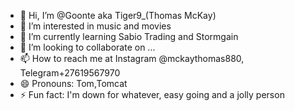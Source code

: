 - 👋 Hi, I’m @Goonte aka Tiger9_(Thomas McKay)
- 👀 I’m interested in music and movies 
- 🌱 I’m currently learning Sabio Trading and Stormgain
- 💞️ I’m looking to collaborate on ...
- 📫 How to reach me at Instagram @mckaythomas880, Telegram+27619567970
- 😄 Pronouns: Tom,Tomcat
- ⚡ Fun fact: I'm down for whatever, easy going and a jolly person 

<!---
Goonte/Goonte is a ✨ special ✨ repository because its `README.md` (this file) appears on your GitHub profile.
You can click the Preview link to take a look at your changes.
--->
